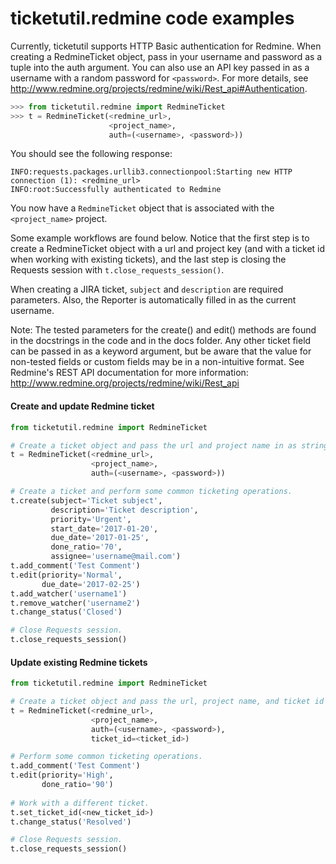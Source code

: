 # ticketutil.redmine code examples

Currently, ticketutil supports HTTP Basic authentication for Redmine. 
When creating a RedmineTicket object, pass in your username
and password as a tuple into the auth argument. You can also use an API 
key passed in as a username with a random password for `<password>`. For 
more details, see http://www.redmine.org/projects/redmine/wiki/Rest_api#Authentication.

```python
>>> from ticketutil.redmine import RedmineTicket
>>> t = RedmineTicket(<redmine_url>, 
                      <project_name>, 
                      auth=(<username>, <password>))
```

You should see the following response:

```
INFO:requests.packages.urllib3.connectionpool:Starting new HTTP connection (1): <redmine_url>
INFO:root:Successfully authenticated to Redmine
```

You now have a `RedmineTicket` object that is associated with the 
`<project_name>` project.

Some example workflows are found below. Notice that the first step is to
create a RedmineTicket object with a url and project key (and with a 
ticket id when working with existing tickets), and the last step is 
closing the Requests session with `t.close_requests_session()`.

When creating a JIRA ticket, `subject` and `description` are 
required parameters. Also, the Reporter is automatically filled in as
the current username.

Note: The tested parameters for the create() and edit() methods are
found in the docstrings in the code and in the docs folder. Any other 
ticket field can be passed in as a keyword argument, but be aware that
the value for non-tested fields or custom fields may be in a 
non-intuitive format. See Redmine's REST API documentation for more 
information: 
http://www.redmine.org/projects/redmine/wiki/Rest_api

#### Create and update Redmine ticket
```python
from ticketutil.redmine import RedmineTicket

# Create a ticket object and pass the url and project name in as strings.
t = RedmineTicket(<redmine_url>, 
                  <project_name>,
                  auth=(<username>, <password>))

# Create a ticket and perform some common ticketing operations.
t.create(subject='Ticket subject',
         description='Ticket description',
         priority='Urgent',
         start_date='2017-01-20',
         due_date='2017-01-25',
         done_ratio='70',
         assignee='username@mail.com')
t.add_comment('Test Comment')
t.edit(priority='Normal',
       due_date='2017-02-25')
t.add_watcher('username1')
t.remove_watcher('username2')
t.change_status('Closed')

# Close Requests session.
t.close_requests_session()
```

#### Update existing Redmine tickets
```python
from ticketutil.redmine import RedmineTicket

# Create a ticket object and pass the url, project name, and ticket id in as strings.
t = RedmineTicket(<redmine_url>, 
                  <project_name>, 
                  auth=(<username>, <password>),
                  ticket_id=<ticket_id>)

# Perform some common ticketing operations.
t.add_comment('Test Comment')
t.edit(priority='High',
       done_ratio='90')
       
# Work with a different ticket.
t.set_ticket_id(<new_ticket_id>)
t.change_status('Resolved')

# Close Requests session.
t.close_requests_session()
```
